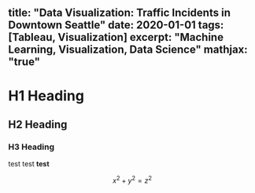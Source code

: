 title: "Data Visualization: Traffic Incidents in Downtown Seattle"
date: 2020-01-01
tags: [Tableau, Visualization]
excerpt: "Machine Learning, Visualization, Data Science"
mathjax: "true"
---

# H1 Heading

## H2 Heading

### H3 Heading

test test **test**

$$x^2+y^2=z^2$$